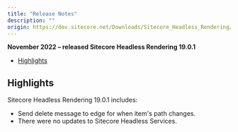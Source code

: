 ```yaml
---
title: "Release Notes"
description: ""
origin: https://dev.sitecore.net/Downloads/Sitecore_Headless_Rendering/19x/Sitecore_Headless_Rendering_1901/Release_Notes
---
```


**November 2022 – released Sitecore Headless Rendering 19.0.1**

-   [Highlights](#Highlights)

## Highlights

Sitecore Headless Rendering 19.0.1 includes:

-   Send delete message to edge for when item's path changes.
-   There were no updates to Sitecore Headless Services.